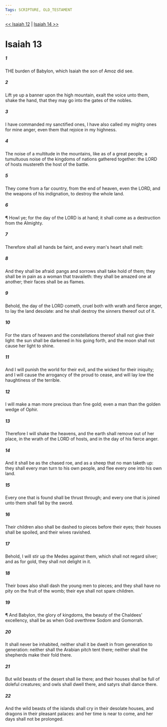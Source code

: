 ```yaml
---
Tags: SCRIPTURE, OLD_TESTAMENT
---
```


[<< Isaiah 12](OLD_TESTAMENT/23_Isaiah/Isaiah_12.md) | [Isaiah 14 >>](OLD_TESTAMENT/23_Isaiah/Isaiah_14.md)

# Isaiah 13

##### 1
 THE burden of Babylon, which Isaiah the son of Amoz did see.
##### 2
 Lift ye up a banner upon the high mountain, exalt the voice unto them, shake the hand, that they may go into the gates of the nobles.
##### 3
 I have commanded my sanctified ones, I have also called my mighty ones for mine anger, even them that rejoice in my highness.
##### 4
 The noise of a multitude in the mountains, like as of a great people; a tumultuous noise of the kingdoms of nations gathered together: the LORD of hosts mustereth the host of the battle.
##### 5
 They come from a far country, from the end of heaven, even the LORD, and the weapons of his indignation, to destroy the whole land.
##### 6
 ¶ Howl ye; for the day of the LORD is at hand; it shall come as a destruction from the Almighty.
##### 7
 Therefore shall all hands be faint, and every man's heart shall melt:
##### 8
 And they shall be afraid: pangs and sorrows shall take hold of them; they shall be in pain as a woman that travaileth: they shall be amazed one at another; their faces shall be as flames.
##### 9
 Behold, the day of the LORD cometh, cruel both with wrath and fierce anger, to lay the land desolate: and he shall destroy the sinners thereof out of it.
##### 10
 For the stars of heaven and the constellations thereof shall not give their light: the sun shall be darkened in his going forth, and the moon shall not cause her light to shine.
##### 11
 And I will punish the world for their evil, and the wicked for their iniquity; and I will cause the arrogancy of the proud to cease, and will lay low the haughtiness of the terrible.
##### 12
 I will make a man more precious than fine gold; even a man than the golden wedge of Ophir.
##### 13
 Therefore I will shake the heavens, and the earth shall remove out of her place, in the wrath of the LORD of hosts, and in the day of his fierce anger.
##### 14
 And it shall be as the chased roe, and as a sheep that no man taketh up: they shall every man turn to his own people, and flee every one into his own land.
##### 15
 Every one that is found shall be thrust through; and every one that is joined unto them shall fall by the sword.
##### 16
 Their children also shall be dashed to pieces before their eyes; their houses shall be spoiled, and their wives ravished.
##### 17
 Behold, I will stir up the Medes against them, which shall not regard silver; and as for gold, they shall not delight in it.
##### 18
 Their bows also shall dash the young men to pieces; and they shall have no pity on the fruit of the womb; their eye shall not spare children.
##### 19
 ¶ And Babylon, the glory of kingdoms, the beauty of the Chaldees' excellency, shall be as when God overthrew Sodom and Gomorrah.
##### 20
 It shall never be inhabited, neither shall it be dwelt in from generation to generation: neither shall the Arabian pitch tent there; neither shall the shepherds make their fold there.
##### 21
 But wild beasts of the desert shall lie there; and their houses shall be full of doleful creatures; and owls shall dwell there, and satyrs shall dance there.
##### 22
 And the wild beasts of the islands shall cry in their desolate houses, and dragons in their pleasant palaces: and her time is near to come, and her days shall not be prolonged.
